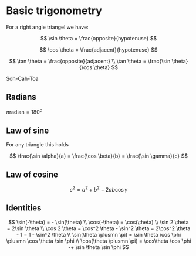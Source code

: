 # Basic trigonometry

For a right angle triangel we have:

$$
\sin \theta = \frac{opposite}{hypotenuse}
$$

$$
\cos \theta = \frac{adjacent}{hypotenuse}
$$

$$
\tan \theta  = \frac{opposite}{adjacent} \\
\tan \theta = \frac{\sin \theta}{\cos \theta}
$$

Soh-Cah-Toa

## Radians
$\pi \text{radian} = 180^o$

## Law of sine
For any triangle this holds

$$
\frac{\sin \alpha}{a} = \frac{\cos \beta}{b} = \frac{\sin \gamma}{c}
$$

## Law of cosine

$$
c^2 = a^2 + b^2 - 2ab \cos \gamma
$$

## Identities

$$
\sin(-\theta) = - \sin(\theta) \\
\cos(-\theta) = \cos(\theta)  \\
\sin 2 \theta = 2\sin \theta \\
\cos 2 \theta = \cos^2 \theta - \sin^2 \theta = 2\cos^2 \theta - 1 = 1 - \sin^2 \theta \\
\sin(\theta \plusmn \pi) = \sin \theta \cos \phi \plusmn \cos \theta \sin \phi \\
\cos(\theta \plusmn \pi) = \cos\theta \cos \phi -+ \sin \theta \sin \phi
$$